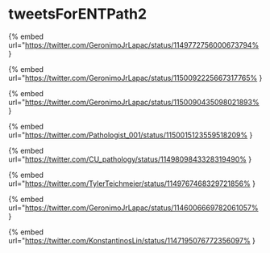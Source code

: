 # tweetsForENTPath2

{% embed url="https://twitter.com/GeronimoJrLapac/status/1149772756000673794% }

{% embed url="https://twitter.com/GeronimoJrLapac/status/1150092225667317765% }

{% embed url="https://twitter.com/GeronimoJrLapac/status/1150090435098021893% }

{% embed url="https://twitter.com/Pathologist_001/status/1150015123559518209% }

{% embed url="https://twitter.com/CU_pathology/status/1149809843328319490% }

{% embed url="https://twitter.com/TylerTeichmeier/status/1149767468329721856% }

{% embed url="https://twitter.com/GeronimoJrLapac/status/1146006669782061057% }

{% embed url="https://twitter.com/KonstantinosLin/status/1147195076772356097% }

